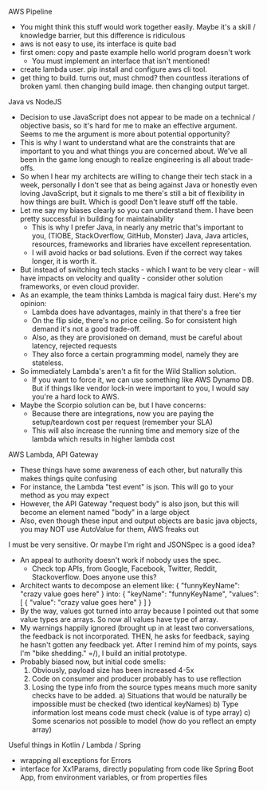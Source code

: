 AWS Pipeline
* You might think this stuff would work together easily.  Maybe it's a skill / knowledge barrier, but this difference
is ridiculous
* aws is not easy to use, its interface is quite bad
* first omen: copy and paste example hello world program doesn't work
  * You must implement an interface that isn't mentioned!
* create lambda user. pip install and configure aws cli tool.
* get thing to build. turns out, must chmod? then countless iterations of broken yaml. then changing build image. then changing output target.

Java vs NodeJS

* Decision to use JavaScript does not appear to be made on a technical / objective basis, so it's hard for me to
make an effective argument.  Seems to me the argument is more about potential opportunity?
* This is why I want to understand what are the constraints that are important to you and what things you are 
concerned about.  We've all been in the game long enough to realize engineering is all about trade-offs.
* So when I hear my architects are willing to change their tech stack in a week, personally I don't see that as
being against Java or honestly even loving JavaScript, but it signals to me there's still a bit of flexibility in
how things are built.  Which is good!  Don't leave stuff off the table.
* Let me say my biases clearly so you can understand them.  I have been pretty successful in building for maintainability
  * This is why I prefer Java, in nearly any metric that's important to you, (TIOBE, StackOverflow, GitHub, Monster)
  Java, Java articles, resources, frameworks and libraries have excellent representation.
  * I will avoid hacks or bad solutions.  Even if the correct way takes longer, it is worth it.
* But instead of switching tech stacks - which I want to be very clear - will have impacts on velocity and quality -
consider other solution frameworks, or even cloud provider.
* As an example, the team thinks Lambda is magical fairy dust.  Here's my opinion:
  * Lambda does have advantages, mainly in that there's a free tier
  * On the flip side, there's no price ceiling.  So for consistent high demand it's not a good trade-off.
  * Also, as they are provisioned on demand, must be careful about latency, rejected requests
  * They also force a certain programming model, namely they are stateless.
* So immediately Lambda's aren't a fit for the Wild Stallion solution.
  * If you want to force it, we can use something like AWS Dynamo DB.  But if things like vendor lock-in were important to you,
  I would say you're a hard lock to AWS.
* Maybe the Scorpio solution can be, but I have concerns:
  * Because there are integrations, now you are paying the setup/teardown cost per request (remember your SLA)
  * This will also increase the running time and memory size of the lambda which results in higher lambda cost
  

AWS Lambda, API Gateway
* These things have some awareness of each other, but naturally this makes things quite confusing
* For instance, the Lambda "test event" is json.  This will go to your method as you may expect
* However, the API Gateway "request body" is also json, but this will become an element named "body" in a large object
* Also, even though these input and output objects are basic java objects, you may NOT use AutoValue for them, AWS freaks out

I must be very sensitive.  Or maybe I'm right and JSONSpec is a good idea?
* An appeal to authority doesn't work if nobody uses the spec.
  * Check top APIs, from Google, Facebook, Twitter, Reddit, Stackoverflow.  Does anyone use this?
* Architect wants to decompose an element like: { "funnyKeyName": "crazy value goes here" } 
  into: { "keyName": "funnyKeyName", "values": [ { "value": "crazy value goes here" } ] }
* By the way, values got turned into array because I pointed out that some value types are arrays.  So now all values have
  type of array.
* My warnings happily ignored (brought up in at least two conversations, the feedback is not incorporated.  THEN, he asks for
  feedback, saying he hasn't gotten any feedback yet.  After I remind him of my points, says I'm "bike shedding." =/), 
  I build an initial prototype.
* Probably biased now, but initial code smells:
  1) Obviously, payload size has been increased 4-5x
  2) Code on consumer and producer probably has to use reflection
  3) Losing the type info from the source types means much more sanity checks have to be added.
      a) Situations that would be naturally be impossible must be checked (two identical keyNames)
      b) Type information lost means code must check (value is of type array)
      c) Some scenarios not possible to model (how do you reflect an empty array)
      
      
Useful things in Kotlin / Lambda / Spring
* wrapping all exceptions for Errors
* interface for Xx1Params, directly populating from code like Spring Boot App, from environment variables, or from properties files